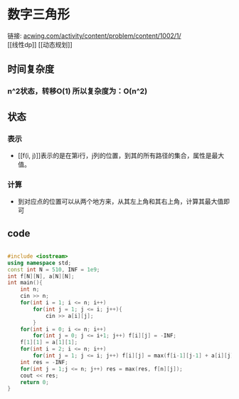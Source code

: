 # 数字三角形  
  
链接: [acwing.com/activity/content/problem/content/1002/1/][1]  
[[线性dp]]
[[动态规划]]
  
## 时间复杂度  
  
### n^2状态，转移O(1)  所以复杂度为：O(n^2)
  
## 状态  
  
### 表示  
  
* [[f(i, j)]]表示的是在第i行，j列的位置，到其的所有路径的集合，属性是最大值。  
  
### 计算 
  
* 到对应点的位置可以从两个地方来，从其左上角和其右上角，计算其最大值即可  
  
## code  
  
```c++
  
#include <iostream>  
using namespace std;  
const int N = 510, INF = 1e9;  
int f[N][N], a[N][N];  
int main(){  
    int n;  
    cin >> n;  
    for(int i = 1; i <= n; i++)  
        for(int j = 1; j <= i; j++){  
            cin >> a[i][j];  
        }  
    for(int i = 0; i <= n; i++)  
        for(int j = 0; j <= i+1; j++) f[i][j] = -INF;  
    f[1][1] = a[1][1];  
    for(int i = 2; i <= n; i++)  
        for(int j = 1; j <= i; j++) f[i][j] = max(f[i-1][j-1] + a[i][j], f[i-1][j] + a[i][j]);  
    int res = -INF;  
    for(int j = 1;j <= n; j++) res = max(res, f[n][j]);  
    cout << res;  
    return 0;  
}  
```  
  
  
[1]: https://www.acwing.com/activity/content/problem/content/1002/1/  
